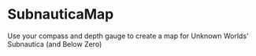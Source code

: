 # SubnauticaMap
Use your compass and depth gauge to create a map for Unknown Worlds' Subnautica (and Below Zero)
